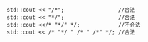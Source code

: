  
    std::cout << "/*";                 //合法  
    std::cout << "*/";                 //合法  
    std::cout <</* "*/" */;            //不合法  
    std::cout << /* "*/ " /* " /*" */; //合法  